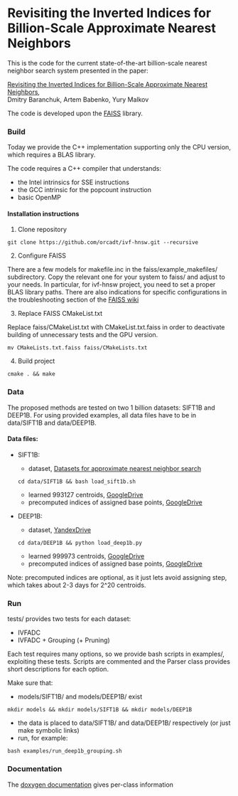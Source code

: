 # Revisiting the Inverted Indices for Billion-Scale Approximate Nearest Neighbors

This is the code for the current state-of-the-art billion-scale nearest neighbor search system presented in the paper:

[Revisiting the Inverted Indices for Billion-Scale Approximate Nearest Neighbors](http://openaccess.thecvf.com/content_ECCV_2018/html/Dmitry_Baranchuk_Revisiting_the_Inverted_ECCV_2018_paper.html),
<br>
Dmitry Baranchuk, Artem Babenko, Yury Malkov


The code is developed upon the [FAISS](https://github.com/facebookresearch/faiss) library.

### Build

Today we provide the C++ implementation supporting only the CPU version, 
which requires a BLAS library. 

The code requires a C++ compiler that understands: 

- the Intel intrinsics for SSE instructions
- the GCC intrinsic for the popcount instruction
- basic OpenMP

#### Installation instructions
1) Clone repository

```git clone https://github.com/orcadt/ivf-hnsw.git --recursive```

2) Configure FAISS

There are a few models for makefile.inc in the faiss/example_makefiles/
subdirectory. Copy the relevant one for your system to faiss/ and adjust to your
needs. In particular, for ivf-hnsw project, you need to set a proper BLAS library paths.
There are also indications for specific configurations in the
troubleshooting section of the [FAISS wiki](https://github.com/facebookresearch/faiss/wiki/Troubleshooting)

3) Replace FAISS CMakeList.txt

Replace faiss/CMakeList.txt with CMakeList.txt.faiss in order to 
deactivate building of unnecessary tests and the GPU version.

```mv CMakeLists.txt.faiss faiss/CMakeLists.txt```

4) Build project

```cmake . && make```

### Data
The proposed methods are tested on two 1 billion datasets: SIFT1B and DEEP1B. 
For using provided examples, all data files have to be in data/SIFT1B and data/DEEP1B.

#### Data files:
* SIFT1B:
   - dataset, [Datasets for approximate nearest neighbor search](http://corpus-texmex.irisa.fr/)
   
   ```cd data/SIFT1B && bash load_sift1b.sh```
   - learned 993127 centroids, [GoogleDrive](https://drive.google.com/file/d/1p9Aq5lTiXzmuP1ftJAIqKYEEN5EVBZsS/view?usp=sharing)
   - precomputed indices of assigned base points, [GoogleDrive](https://drive.google.com/file/d/1iFgzY2niWsCwKCPpbsjZh1urudrswEyL/view?usp=sharing)
* DEEP1B:
   - dataset, [YandexDrive](https://yadi.sk/d/11eDCm7Dsn9GA)
   
   ```cd data/DEEP1B && python load_deep1b.py```
   - learned 999973 centroids, [GoogleDrive](https://drive.google.com/file/d/1loJ0rEIBORM34vsVSZrNeJrq1OtrcmKu/view?usp=sharing)
   - precomputed indices of assigned base points, [GoogleDrive](https://drive.google.com/file/d/10DMFnLUs5Fdr_BCht9nsa2vSyG1LKJeV/view?usp=sharing) 
    
Note: precomputed indices are optional, as it just lets avoid assigning step, which takes about 2-3 days for 2^20 centroids.

### Run
tests/ provides two tests for each dataset: 
- IVFADC
- IVFADC + Grouping (+ Pruning)

Each test requires many options, so we provide bash scripts in examples/, 
exploiting these tests. Scripts are commented and 
the Parser class provides short descriptions for each option.  
  
Make sure that:
- models/SIFT1B/ and models/DEEP1B/ exist

```mkdir models && mkdir models/SIFT1B && mkdir models/DEEP1B```
- the data is placed to data/SIFT1B/ and data/DEEP1B/ respectively 
(or just make symbolic links)
- run, for example:

```bash examples/run_deep1b_grouping.sh```

### Documentation
The [doxygen documentation](https://cdn.rawgit.com/dbaranchuk/ivf-hnsw/fe2e4a85/docs/html/annotated.html) 
gives per-class information
 

